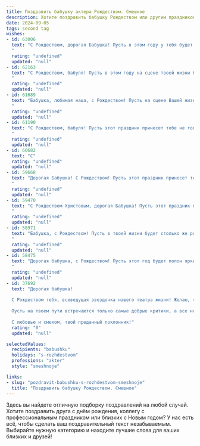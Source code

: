 ```yaml
---
title: Поздравить бабушку актера Рождеством. Смешное
description: Хотите поздравить бабушку Рождеством или другим праздником? Наш ИИ создаст незабываемое поздравление, а вы обязательно выделитесь среди других.  
date: 2024-09-05
tags: second tag
wishes:
- id: 63006
  text: "С Рождеством, дорогая Бабушка! Пусть в этом году у тебя будет столько ролей, сколько у Деда Мороза подарков, и пусть каждая из них принесет тебе заслуженные овации и аплодисменты! 🎉
  "
  rating: "undefined"
  updated: "null"
- id: 62163
  text: "С Рождеством, бабуля! Пусть в этом году на сцене твоей жизни будет только аншлаг, а все роли будут главными и невероятно смешными!
  "
  rating: "undefined"
  updated: "null"
- id: 61689
  text: "Бабушка, любимая наша, с Рождеством! Пусть на сцене Вашей жизни всегда будут только аншлаги, а кулисы жизни будут открыты только для самых ярких и добрых ролей! 😉
  "
  rating: "undefined"
  updated: "null"
- id: 61190
  text: "С Рождеством, бабуля! Пусть этот праздник принесет тебе не только новогодний салат, но и сто ошеломительных ролей в театре жизни! 🎭🎄😉
  "
  rating: "undefined"
  updated: "null"
- id: 60682
  text: "С"
  rating: "undefined"
  updated: "null"
- id: 59668
  text: "Дорогая Бабушка! С Рождеством! Пусть этот праздник принесет тебе столько же радости, сколько ты приносишь всем своим внукам своим талантом! Пусть сцена театра твоего дома будет всегда полна смеха, а аплодисменты — искренними.
  "
  rating: "undefined"
  updated: "null"
- id: 59470
  text: "С Рождеством Христовым, дорогая Бабушка! Пусть этот праздник принесет тебе не только мир и покой, но и  несколько новых ролей в замечательных спектаклях! 😉  А если кто-то захочет подарить тебе \"золотой билет\" на новогоднюю елку - не отказывайся!
  "
  rating: "undefined"
  updated: "null"
- id: 58971
  text: "Бабушка, с Рождеством! Пусть в твоей жизни будет столько же ролей, сколько у тебя было кудряшек в молодости, а каждая из них будет такой же яркой и запоминающейся, как твои легендарные пироги! 😄
  "
  rating: "undefined"
  updated: "null"
- id: 58475
  text: "Дорогая бабушка, с Рождеством! Пусть этот год будет полон ярких премьер, а овации будут громче, чем когда-то ты хлопала в ладоши на моих домашних спектаклях! 🥳
  "
  rating: "undefined"
  updated: "null"
- id: 37692
  text: "Дорогая бабушка!
  
  С Рождеством тебя, всеведущая звездочка нашего театра жизни! Желаю, чтобы твоя сценическая жизнь была всегда полна ярких ролей и смеха! Пусть каждый день становится новым спектаклем, а отношения с близкими — настоящей комедией, где ты играешь главную роль.
  
  Пусть на твоем пути встречаются только самые добрые критики, а все неудачные репетиции обходятся без отчета! Здоровья, счастья и больших аплодисментов на каждом шагу!
  
  С любовью и смехом, твой преданный поклонник!"
  rating: "0"
  updated: "null"

selectedValues:
  recipients: "babushku"
  holidays: "s-rozhdestvom"
  professions: "akter"
  style: "smeshnoje"

links:
- slug: "pozdravit-babushku-s-rozhdestvom-smeshnoje"
  title: "Поздравить бабушку Рождеством. Смешное"
---
```


Здесь вы найдете отличную подборку поздравлений на любой случай. 
Хотите поздравить друга с днём рождения, коллегу с профессиональным праздником или близких с Новым годом? У нас есть всё, чтобы сделать ваш поздравительный текст незабываемым. Выбирайте нужную категорию и находите лучшие слова для ваших близких и друзей!
